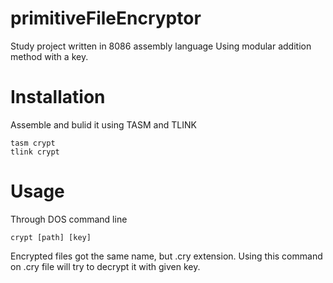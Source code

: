 # primitiveFileEncryptor
Study project written in 8086 assembly language
Using modular addition method with a key.

# Installation
Assemble and bulid it using TASM and TLINK
```
tasm crypt
tlink crypt
```

# Usage
Through DOS command line
```
crypt [path] [key]
```
Encrypted files got the same name, but .cry extension. Using this command on .cry file will try to decrypt it with given key.
